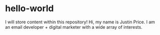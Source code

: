 # hello-world
I will store content within this repository!
Hi, my name is Justin Price. I am an email developer + digital marketer with a wide array of interests. 
